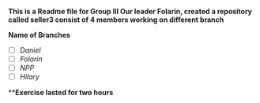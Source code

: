 **This is a Readme file for Group III
Our leader Folarin, created a repository called seller3 consist of 4 members working on different branch**

**Name of Branches**

 - [ ] *Daniel*
 - [ ] *Folarin*
 - [ ] *NPP*
 - [ ] *Hilary*

****Exercise lasted for two hours**
